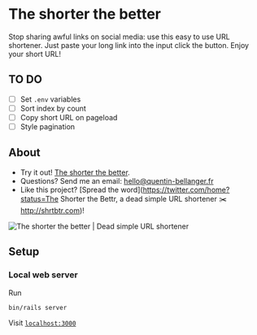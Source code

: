# The shorter the better
Stop sharing awful links on social media: use this easy to use URL shortener. Just paste your long link into the input click the button. Enjoy your short URL!

## TO DO

- [ ] Set `.env` variables
- [ ] Sort index by count
- [ ] Copy short URL on pageload
- [ ] Style pagination

## About

* Try it out! [The shorter the better](http://shrtbtr.com).
* Questions? Send me an email: [hello@quentin-bellanger.fr](mailto:hello@quentin-bellanger.fr)
* Like this project? [Spread the word](https://twitter.com/home?status=The Shorter the Bettr, a dead simple URL shortener ✂️ http://shrtbtr.com)!

![The shorter the better | Dead simple URL shortener](http://i.imgur.com/ltMVeRf.jpg)

## Setup

### Local web server

Run
```sh
bin/rails server
```

Visit [`localhost:3000`](http://localhost:3000)
